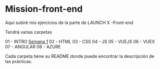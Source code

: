 # Mission-front-end
Aquí subiré mis ejercicios de la parte de LAUNCH X -Front-end

Tendrá varias carpetas 

01 - INTRO [Semana 1](https://github.com/KarenPamelaLopezMedina/Mission-front-end/tree/main/Semana1)
02 - HTML
03 - CSS
04 - JS
05 - VUEJS
06 - VUEX
07 - ANGULAR
08 - AZURE

Cada carpeta tiene su README donde puede encontrar la descripción de las prácticas.

